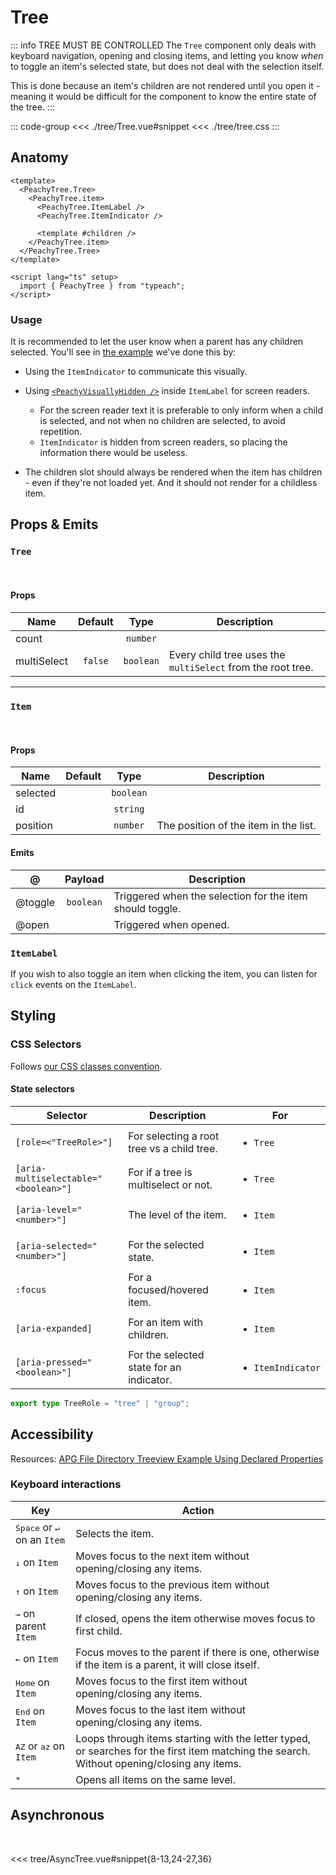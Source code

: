 # Tree

::: info TREE MUST BE CONTROLLED
The `Tree` component only deals with keyboard navigation, opening and closing items,
and letting you know _when_ to toggle an item's selected state, but does not deal with the selection itself.

This is done because an item's children are not rendered until you open it - meaning it would be difficult for
the component to know the entire state of the tree.
:::
<br/>

<script lang="ts" setup>
 import Tree from './tree/Tree.vue'
 import AsyncTree from './tree/AsyncTree.vue'
 import './tree/tree.css' 
</script>

<ClientOnly>
  <ComponentPreview>
    <Tree />
  </ComponentPreview>
</ClientOnly>

::: code-group
<<< ./tree/Tree.vue#snippet
<<< ./tree/tree.css
:::

## Anatomy

```vue
<template>
  <PeachyTree.Tree>
    <PeachyTree.item>
      <PeachyTree.ItemLabel />
      <PeachyTree.ItemIndicator />

      <template #children />
    </PeachyTree.item>
  </PeachyTree.Tree>
</template>

<script lang="ts" setup>
  import { PeachyTree } from "typeach";
</script>
```

### Usage

It is recommended to let the user know when a parent has any children selected. You'll see in [the example](#tree) we've done this by:

- Using the `ItemIndicator` to communicate this visually.

- Using [`<PeachyVisuallyHidden />`](/components/visually-hidden) inside `ItemLabel` for screen readers.

  - For the screen reader text it is preferable to only inform when a child is selected, and not when no children are selected, to avoid repetition.
  - `ItemIndicator` is hidden from screen readers, so placing the information there would be useless.

- The children slot should always be rendered when the item has children - even if they're not loaded yet. And it should not render for a childless item.

## Props & Emits

### `Tree`

<br/>

#### Props

| Name        | Default |   Type    | Description                                                 |
| ----------- | :-----: | :-------: | ----------------------------------------------------------- |
| count       |         | `number`  |                                                             |
| multiSelect | `false` | `boolean` | Every child tree uses the `multiSelect` from the root tree. |

<hr/>

### `Item`

<br/>

#### Props

| Name     | Default |   Type    | Description                           |
| -------- | :-----: | :-------: | ------------------------------------- |
| selected |         | `boolean` |                                       |
| id       |         | `string`  |                                       |
| position |         | `number`  | The position of the item in the list. |

#### Emits

| @       |  Payload  | Description                                              |
| ------- | :-------: | -------------------------------------------------------- |
| @toggle | `boolean` | Triggered when the selection for the item should toggle. |
| @open   |           | Triggered when opened.                                   |

### `ItemLabel`

If you wish to also toggle an item when clicking the item, you can listen for `click` events on the `ItemLabel`.

## Styling

### CSS Selectors

Follows [our CSS classes convention](/info#styling).
<br />

#### State selectors

| Selector                             | Description                                |  For                              |
| ------------------------------------ | ------------------------------------------ | --------------------------------- |
| `[role=<"TreeRole>"]`                | For selecting a root tree vs a child tree. | <ul><li>`Tree`</li> </ul>         |
| `[aria-multiselectable="<boolean>"]` | For if a tree is multiselect or not.       | <ul><li>`Tree`</li></ul>          |
| `[aria-level="<number>"]`            | The level of the item.                     | <ul><li>`Item`</li></ul>          |
| `[aria-selected="<number>"]`         | For the selected state.                    | <ul><li>`Item`</li></ul>          |
| `:focus`                             | For a focused/hovered item.                | <ul><li>`Item`</li></ul>          |
| `[aria-expanded]`                    | For an item with children.                 | <ul><li>`Item`</li></ul>          |
| `[aria-pressed="<boolean>"]`         | For the selected state for an indicator.   | <ul><li>`ItemIndicator`</li></ul> |

```ts
export type TreeRole = "tree" | "group";
```

## Accessibility

Resources: [APG File Directory Treeview Example Using Declared Properties](https://www.w3.org/WAI/ARIA/apg/patterns/treeview/examples/treeview1b/)

### Keyboard interactions

| Key                                           | Action                                                                                                                                     |
| --------------------------------------------- | ------------------------------------------------------------------------------------------------------------------------------------------ |
| <kbd>Space</kbd> or <kbd>↵</kbd> on an `Item` | Selects the item.                                                                                                                          |
| <kbd>↓</kbd> on `Item`                        | Moves focus to the next item without opening/closing any items.                                                                            |
| <kbd>↑</kbd> on `Item`                        | Moves focus to the previous item without opening/closing any items.                                                                        |
| <kbd>→</kbd> on parent `Item`                 | If closed, opens the item otherwise moves focus to first child.                                                                            |
| <kbd>←</kbd> on `Item`                        | Focus moves to the parent if there is one, otherwise if the item is a parent, it will close itself.                                        |
| <kbd>Home</kbd> on `Item`                     | Moves focus to the first item without opening/closing any items.                                                                           |
| <kbd>End</kbd> on `Item`                      | Moves focus to the last item without opening/closing any items.                                                                            |
| <kbd>AZ</kbd> or <kbd>az</kbd> on `Item`      | Loops through items starting with the letter typed, or searches for the first item matching the search. Without opening/closing any items. |
| <kbd>\*</kbd>                                 | Opens all items on the same level.                                                                                                         |

## Asynchronous

<br />

<ClientOnly>
  <ComponentPreview>
    <AsyncTree />
  </ComponentPreview>
</ClientOnly>

<<< tree/AsyncTree.vue#snippet{8-13,24-27,36}
